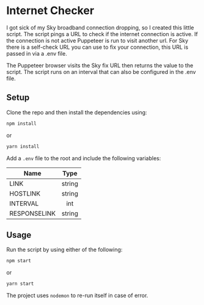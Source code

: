 # Internet Checker

I got sick of my Sky broadband connection dropping, so I created this little script. The script pings a URL to check if the internet connection is active. If the connection is not active Puppeteer is run to visit another url. For Sky there is a self-check URL you can use to fix your connection, this URL is passed in via a .env file.

The Puppeteer browser visits the Sky fix URL then returns the value to the script. The script runs on an interval that can also be configured in the .env file.

## Setup

Clone the repo and then install the dependencies using: 

```javascript
npm install
```
or
```javascript
yarn install
```

Add a `.env` file to the root and include the following variables:

| Name         |  Type    |
| -------------| :------: |
| LINK         |  string  |
| HOSTLINK     |  string  |
| INTERVAL     |  int     |
| RESPONSELINK |  string  |

## Usage

Run the script by using either of the following:

```javascript
npm start
```
or
```javascript
yarn start
```

The project uses `nodemon` to re-run itself in case of error.

